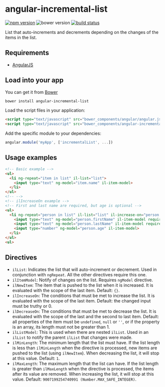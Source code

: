 # angular-incremental-list

[![npm version](http://img.shields.io/npm/v/angular-incremental-list.svg)](https://npmjs.org/package/angular-incremental-list) ![bower version](https://img.shields.io/bower/v/angular-incremental-list.svg) [![build status](https://img.shields.io/travis/tfoxy/angular-incremental-list.svg)](https://travis-ci.org/tfoxy/angular-incremental-list)

List that auto-increments and decrements depending on the changes of the items in the list.


## Requirements

  - [AngularJS](https://github.com/angular/angular.js)


## Load into your app

You can get it from [Bower](http://bower.io/)

```sh
bower install angular-incremental-list
```

Load the script files in your application:

```html
<script type="text/javascript" src="bower_components/angular/angular.js"></script>
<script type="text/javascript" src="bower_components/angular-incremental-list/angular-incremental-list.js"></script>
```

Add the specific module to your dependencies:

```javascript
angular.module('myApp', ['incrementalList', ...])
```


## Usage examples

```html
<!-- Basic example -->
<ul>
  <li ng-repeat="item in list" il-list="list">
    <input type="text" ng-model="item.name" il-item-model>
  </li>
</ul>
<!-- -->
<!-- ilIncreaseOn example -->
<!-- First and last name are required, but age is optional -->
<ul>
  <li ng-repeat="person in list" il-list="list" il-increase-on="person.firstName && person.lastName">
    <input type="text" ng-model="person.firstName" il-item-model required>
    <input type="text" ng-model="person.lastName" il-item-model required>
    <input type="number" ng-model="person.age" il-item-model>
  </li>
</ul>
<ul>
```


## Directives

  - `ilList`: Indicates the list that will auto-increment or decrement.
    Used in conjunction with `ngRepeat`.
    All the other directives require this one.
  - `ilItemModel`: Notify of changes on the list. Requires `ngModel` directive.
  - `ilNewItem`: The item that is pushed to the list when it is increased.
    It is evaluated with the scope of the last item.
    Default: `{}`.
  - `ilIncreaseOn`: The conditions that must be met to increase the list.
    It is evaluated with the scope of the last item.
    Default: the changed input must be truthy or 0.
  - `ilDecreaseOn`: The conditions that must be met to decrease the list.
    It is evaluated with the scope of the last and the second to last item.
    Default: all properties of the item must be `undefined`, `null` or `''`,
    or if the property is an array, its length must not be greater than 1.
  - `ilListModel`: This is used when there are nested `ilList`.
    Used in an `ilList` to notify the parent `ilList` that changes were made.
  - `ilMinLength`: The minimum length that the list must have.
    If the list length is less than `ilMinLength` when the directive is processed,
    new items are pushed to the list (using `ilNewItem`).
    When decreasing the list, it will stop at this value.
    Default: `1`.
  - `ilMaxLength`: The maximum length that the list can have.
    If the list length is greater than `ilMaxLength` when the directive is processed,
    the items after its value are removed.
    When increasing the list, it will stop at this value.
    Default: `9007199254740991 (Number.MAX_SAFE_INTEGER)`.
